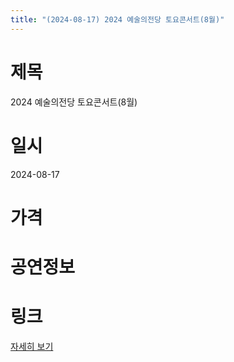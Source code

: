 ```yaml
---
title: "(2024-08-17) 2024 예술의전당 토요콘서트(8월)"
---
```


# 제목
2024 예술의전당 토요콘서트(8월)

# 일시
2024-08-17

# 가격


# 공연정보


# 링크
[자세히 보기](https://www.sac.or.kr/site/main/show/show_view?SN=60187, "https://www.sac.or.kr/site/main/show/show_view?SN=60187")
